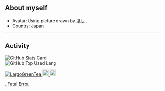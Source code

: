 About myself
- 
- Avatar: Using picture drawn by [ほし](https://www.pixiv.net/users/1198913) .
- Country: Japan
----



<!---

-->
</div>


## Activity
<div align="left">
 <img alt="GitHub Stats Card" src="https://github-readme-stats.vercel.app/api?username=LargoGreenTea&show_icons=true&count_private=true&theme=dracula">
</div>
 <img alt ="GitHub Top Used Lang" src="https://github-readme-stats.vercel.app/api/top-langs/?username=LargoGreenTea&layout=compact&hide=html&theme=dracula">
</div>

</div>
<p align="left"> 
  <a href="https://github.com/LargoGreenTea/LargoGreenTea">
    <img src="https://komarev.com/ghpvc/?username=LargoGreenTea" alt="LargoGreenTea" />
  </a>
  <a href="http://twitter.com/LargoGreenTea">
    <img height="20" src="https://img.shields.io/twitter/follow/LargoGreenTea?label=Twitter&logo=twitter&style=flat" />
  </a>
  <a href="https://github.com/LargoGreenTea">
    <img height="20" src="https://img.shields.io/github/followers/LargoGreenTea?label=follow&logo=github&style=flat" />
  
..Fatal Error.
